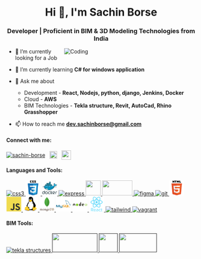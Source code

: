 
<h1 align="center">Hi 👋, I'm Sachin Borse</h1>
<h3 align="center"> Developer | Proficient in BIM & 3D Modeling Technologies from India</h3>

<img align="right" alt="Coding" width="350" src="https://camo.githubusercontent.com/5ddf73ad3a205111cf8c686f687fc216c2946a75005718c8da5b837ad9de78c9/68747470733a2f2f7468756d62732e6766796361742e636f6d2f4576696c4e657874446576696c666973682d736d616c6c2e676966">



- 🔭 I’m currently looking for a Job

- 🌱 I’m currently learning **C# for windows application** 

- 💬 Ask me about
  - Development - **React, Nodejs, python, django, Jenkins, Docker**
  - Cloud - **AWS**
  - BIM Technologies - **Tekla structure, Revit, AutoCad, Rhino Grasshopper**

- 📫 How to reach me **dev.sachinborse@gmail.com**

<h4 align="left">Connect with me:</h4>
<p align="left">
<a href="https://linkedin.com/in/sachin-borse" target="blank"><img align="center" src="https://raw.githubusercontent.com/rahuldkjain/github-profile-readme-generator/master/src/images/icons/Social/linked-in-alt.svg" alt="sachin-borse" height="20" width="20" /></a> &nbsp <a href="https://hashnode.com/@sachin009" target="blank"><img align="center" src="https://www.svgrepo.com/show/353859/hashnode-icon.svg" alt="" height="20" width="20" /></a>
&nbsp <a href="https://www.youtube.com/@sachinborse3601/videos" target="blank"><img align="center" src="https://cdn3.iconfinder.com/data/icons/social-network-30/512/social-06-512.png" alt="" height="25" width="25" /></a>
</p>

<h4 align="left">Languages and Tools:</h4>
<p align="left"> 
 <a href="" target="_blank" rel="noreferrer"> <img src="https://www.nicepng.com/png/detail/27-278232_amazon-web-services-logo-png-transparent-amazon-web.png" alt="css3" width="100" height="40"/> </a>   
<a href="https://www.w3schools.com/css/" target="_blank" rel="noreferrer"> <img src="https://raw.githubusercontent.com/devicons/devicon/master/icons/css3/css3-original-wordmark.svg" alt="css3" width="40" height="40"/> </a> <a href="https://www.docker.com/" target="_blank" rel="noreferrer"> <img src="https://raw.githubusercontent.com/devicons/devicon/master/icons/docker/docker-original-wordmark.svg" alt="docker" width="40" height="40"/> </a> <a href="https://expressjs.com" target="_blank" rel="noreferrer"> <img src="https://miro.medium.com/v2/resize:fit:1400/1*XP-mZOrIqX7OsFInN2ngRQ.png" alt="express" width="80" height="40"/> </a> <a href="https://expressjs.com" target="_blank" rel="noreferrer"> <img src="https://upload.wikimedia.org/wikipedia/commons/thumb/c/c3/Python-logo-notext.svg/1200px-Python-logo-notext.svg.png" width="40" height="40"/> </a> <a href="https://expressjs.com" target="_blank" rel="noreferrer"> <img src="https://www.djangoproject.com/m/img/logos/django-logo-negative.png" width="80" height="40"/> </a> <a href="https://www.figma.com/" target="_blank" rel="noreferrer"> <img src="https://www.vectorlogo.zone/logos/figma/figma-icon.svg" alt="figma" width="40" height="40"/> </a> <a href="https://git-scm.com/" target="_blank" rel="noreferrer"> <img src="https://www.vectorlogo.zone/logos/git-scm/git-scm-icon.svg" alt="git" width="40" height="40"/> </a> <a href="https://www.w3.org/html/" target="_blank" rel="noreferrer"> <img src="https://raw.githubusercontent.com/devicons/devicon/master/icons/html5/html5-original-wordmark.svg" alt="html5" width="40" height="40"/> </a> <a href="https://developer.mozilla.org/en-US/docs/Web/JavaScript" target="_blank" rel="noreferrer"> <img src="https://raw.githubusercontent.com/devicons/devicon/master/icons/javascript/javascript-original.svg" alt="javascript" width="40" height="40"/> </a>  <a href="https://www.linux.org/" target="_blank" rel="noreferrer"> <img src="https://raw.githubusercontent.com/devicons/devicon/master/icons/linux/linux-original.svg" alt="linux" width="40" height="40"/> </a> <a href="https://www.mongodb.com/" target="_blank" rel="noreferrer"> <img src="https://raw.githubusercontent.com/devicons/devicon/master/icons/mongodb/mongodb-original-wordmark.svg" alt="mongodb" width="40" height="40"/> </a> <a href="https://www.mysql.com/" target="_blank" rel="noreferrer"> <img src="https://raw.githubusercontent.com/devicons/devicon/master/icons/mysql/mysql-original-wordmark.svg" alt="mysql" width="40" height="40"/> </a>  <a href="https://nodejs.org" target="_blank" rel="noreferrer"> <img src="https://raw.githubusercontent.com/devicons/devicon/master/icons/nodejs/nodejs-original-wordmark.svg" alt="nodejs" width="40" height="40"/> </a>  </a> <a href="https://reactjs.org/" target="_blank" rel="noreferrer"> <img src="https://raw.githubusercontent.com/devicons/devicon/master/icons/react/react-original-wordmark.svg" alt="react" width="40" height="40"/> </a> <a href="https://tailwindcss.com/" target="_blank" rel="noreferrer"> <img src="https://www.vectorlogo.zone/logos/tailwindcss/tailwindcss-icon.svg" alt="tailwind" width="40" height="40"/> </a> <a href="https://www.vagrantup.com/" target="_blank" rel="noreferrer"> <img src="https://www.vectorlogo.zone/logos/vagrantup/vagrantup-icon.svg" alt="vagrant" width="40" height="40"/> </a> </p>


<h4 align="left">BIM Tools:</h4>
<p><a href="" target="_blank" rel="noreferrer"> <img src="https://upload.wikimedia.org/wikipedia/commons/7/79/Tekla_Structures_Logo.png" alt="tekla structures" width="100" height="40"/> </a>   <a href="" target="_blank" rel="noreferrer"> <img src="https://www.nicepng.com/png/detail/335-3356080_autodesk-revit-logo-png.png" width="120" height="50"/> </a>   <a href="" target="_blank" rel="noreferrer"> <img src="https://5.imimg.com/data5/CJ/JY/RR/SELLER-43556904/item-2356550-943.png" width="50" height="50"/> </a>    <a href="" target="_blank" rel="noreferrer"> <img src="https://www.animal-logos.com/wp-content/uploads/2021/08/ghlogosmall.png" width="100" height="50"/> </a>
</p>

<!--<p><img align="left" src="https://github-readme-stats.vercel.app/api/top-langs?username=sachinborse009&show_icons=true&locale=en&layout=compact" alt="sachinborse009" /></p>

<p>&nbsp;<img align="center" src="https://github-readme-stats.vercel.app/api?username=sachinborse009&show_icons=true&locale=en" alt="sachinborse009" /></p> -->



